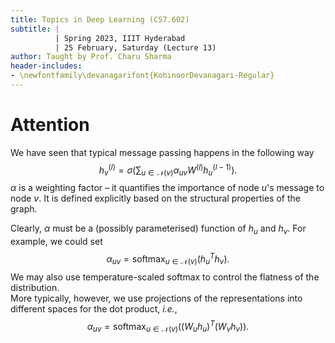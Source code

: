 ```yaml
---
title: Topics in Deep Learning (CS7.602)
subtitle: |
          | Spring 2023, IIIT Hyderabad
          | 25 February, Saturday (Lecture 13)
author: Taught by Prof. Charu Sharma
header-includes:
- \newfontfamily\devanagarifont{KohinoorDevanagari-Regular}
---
```


# Attention
We have seen that typical message passing happens in the following way
$$h_v^{(l)} = \sigma\left(\sum_{u \in \mathcal{N}(v)} \alpha_{uv}W^{(l)}h_u^{(l-1)}\right).$$
$\alpha$ is a weighting factor – it quantifies the importance of node $u$'s message to node $v$. It is defined explicitly based on the structural properties of the graph.

Clearly, $\alpha$ must be a (possibly parameterised) function of $h_u$ and $h_v$. For example, we could set
$$\alpha_{uv} = \operatorname*{softmax}_{u \in \mathcal{N}(v)}(h_u^T h_v).$$
We may also use temperature-scaled softmax to control the flatness of the distribution.  
More typically, however, we use projections of the representations into different spaces for the dot product, *i.e.*,
$$\alpha_{uv} = \operatorname*{softmax}_{u \in \mathcal{N}(v)} \left((W_uh_u)^T (W_vh_v)\right).$$